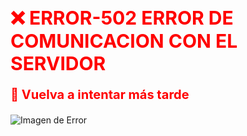 <h1 style="font-size: 30px; font-weight: bold; color: red;">
    ❌ ERROR-502  ERROR DE COMUNICACION CON EL SERVIDOR
</h1>
<p style="font-size: 20px; font-weight: bold; color: red;">
    🔄 Vuelva a intentar más tarde
</p>

<!-- Imagen con estilo simple -->
<p><img src="https://infase.net/wp-content/uploads/2021/05/1_Mesa-de-trabajo-1-copia-2-1.png" alt="Imagen de Error" style="max-width: 100%; height: auto;"></p>
